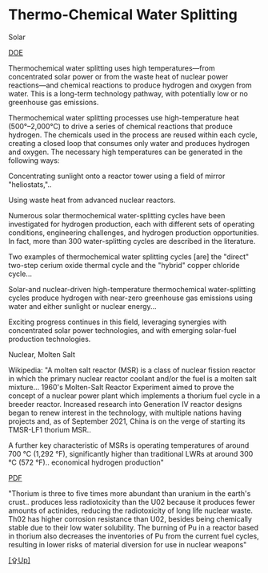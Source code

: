 # Thermo-Chemical Water Splitting

Solar

[DOE](https://www.energy.gov/eere/fuelcells/hydrogen-production-thermochemical-water-splitting)

Thermochemical water splitting uses high temperatures—from
concentrated solar power or from the waste heat of nuclear power
reactions—and chemical reactions to produce hydrogen and oxygen from
water. This is a long-term technology pathway, with potentially low or
no greenhouse gas emissions.

Thermochemical water splitting processes use high-temperature heat
(500°–2,000°C) to drive a series of chemical reactions that produce
hydrogen. The chemicals used in the process are reused within each
cycle, creating a closed loop that consumes only water and produces
hydrogen and oxygen. The necessary high temperatures can be generated
in the following ways:

Concentrating sunlight onto a reactor tower using a field of mirror
"heliostats,"..

Using waste heat from advanced nuclear reactors.

Numerous solar thermochemical water-splitting cycles have been
investigated for hydrogen production, each with different sets of
operating conditions, engineering challenges, and hydrogen production
opportunities. In fact, more than 300 water-splitting cycles are
described in the literature.

Two examples of thermochemical water splitting cycles [are] the
"direct" two-step cerium oxide thermal cycle and the "hybrid" copper
chloride cycle...

Solar-and nuclear-driven high-temperature thermochemical
water-splitting cycles produce hydrogen with near-zero greenhouse gas
emissions using water and either sunlight or nuclear energy...

Exciting progress continues in this field, leveraging synergies with
concentrated solar power technologies, and with emerging solar-fuel
production technologies.

<a name='thorium'/>

Nuclear, Molten Salt

Wikipedia: "A molten salt reactor (MSR) is a class of nuclear fission
reactor in which the primary nuclear reactor coolant and/or the fuel
is a molten salt mixture... 1960's Molten-Salt Reactor Experiment
aimed to prove the concept of a nuclear power plant which implements a
thorium fuel cycle in a breeder reactor. Increased research into
Generation IV reactor designs began to renew interest in the
technology, with multiple nations having projects and, as of September
2021, China is on the verge of starting its TMSR-LF1 thorium MSR..

A further key characteristic of MSRs is operating temperatures of
around 700 °C (1,292 °F), significantly higher than traditional LWRs
at around 300 °C (572 °F).. economical hydrogen production"

[PDF](https://inis.iaea.org/collection/NCLCollectionStore/_Public/45/068/45068136.pdf)

"Thorium is three to five times more abundant than uranium in the
earth's crust..  produces less radiotoxicity than the U02 because it
produces fewer amounts of actinides, reducing the radiotoxicity of
long life nuclear waste. Th02 has higher corrosion resistance than
U02, besides being chemically stable due to their low water
solubility. The burning of Pu in a reactor based in thorium also
decreases the inventories of Pu from the current fuel cycles,
resulting in lower risks of material diversion for use in nuclear
weapons"

[[⇪Up]](h2-production.html)

